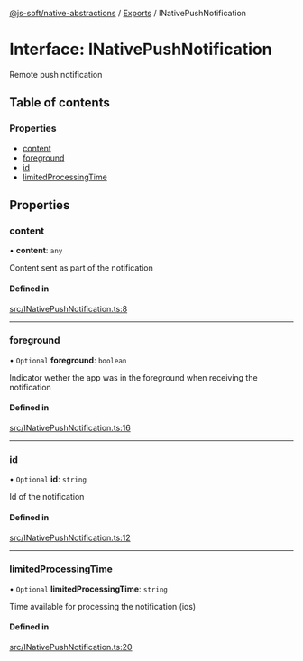 [@js-soft/native-abstractions](../README.md) / [Exports](../modules.md) / INativePushNotification

# Interface: INativePushNotification

Remote push notification

## Table of contents

### Properties

-   [content](INativePushNotification.md#content)
-   [foreground](INativePushNotification.md#foreground)
-   [id](INativePushNotification.md#id)
-   [limitedProcessingTime](INativePushNotification.md#limitedprocessingtime)

## Properties

### content

• **content**: `any`

Content sent as part of the notification

#### Defined in

[src/INativePushNotification.ts:8](https://github.com/js-soft/ts-native-access/blob/68cf98a/packages/abstractions/src/INativePushNotification.ts#L8)

---

### foreground

• `Optional` **foreground**: `boolean`

Indicator wether the app was in the foreground when receiving the notification

#### Defined in

[src/INativePushNotification.ts:16](https://github.com/js-soft/ts-native-access/blob/68cf98a/packages/abstractions/src/INativePushNotification.ts#L16)

---

### id

• `Optional` **id**: `string`

Id of the notification

#### Defined in

[src/INativePushNotification.ts:12](https://github.com/js-soft/ts-native-access/blob/68cf98a/packages/abstractions/src/INativePushNotification.ts#L12)

---

### limitedProcessingTime

• `Optional` **limitedProcessingTime**: `string`

Time available for processing the notification (ios)

#### Defined in

[src/INativePushNotification.ts:20](https://github.com/js-soft/ts-native-access/blob/68cf98a/packages/abstractions/src/INativePushNotification.ts#L20)

